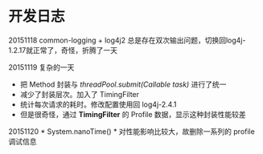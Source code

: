 # 开发日志

20151118 common-logging + log4j2 总是存在双次输出问题，切换回log4j-1.2.17就正常了，奇怪，折腾了一天

20151119 复杂的一天
* 把 Method 封装与 *threadPool.submit(Callable<T> task)* 进行了统一
* 减少了封装层次。加入了 TimingFilter
* 统计每次请求的耗时。修改配置使用回 log4j-2.4.1
* 但是很奇怪，通过 **TimingFilter** 的 Profile 数据，显示这种封装性能较差

20151120 * System.nanoTime() * 对性能影响比较大，故删除一系列的 profile 调试信息

